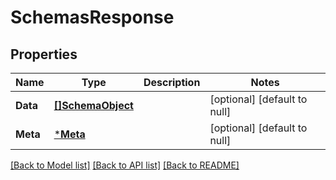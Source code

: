 # SchemasResponse

## Properties
Name | Type | Description | Notes
------------ | ------------- | ------------- | -------------
**Data** | [**[]SchemaObject**](SchemaObject.md) |  | [optional] [default to null]
**Meta** | [***Meta**](meta.md) |  | [optional] [default to null]

[[Back to Model list]](../README.md#documentation-for-models) [[Back to API list]](../README.md#documentation-for-api-endpoints) [[Back to README]](../README.md)

